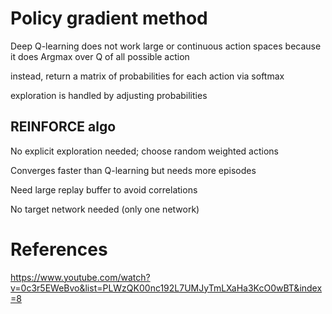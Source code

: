 
# Policy gradient method

Deep Q-learning does not work large or continuous action spaces because it does Argmax over Q of all possible action

instead, return a matrix of probabilities for each action via softmax

exploration is handled by adjusting probabilities

## REINFORCE algo

No explicit exploration needed; choose random weighted actions

Converges faster than Q-learning but needs more episodes

Need large replay buffer to avoid correlations

No target network needed (only one network)


# References

https://www.youtube.com/watch?v=0c3r5EWeBvo&list=PLWzQK00nc192L7UMJyTmLXaHa3KcO0wBT&index=8


